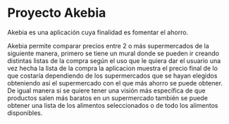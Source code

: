 # Proyecto Akebia 

Akebia es una aplicación cuya finalidad es fomentar el ahorro. 

  Akebia permite comparar precios entre 2 o más supermercados de la siguiente manera, primero se tiene un mural donde se pueden ir creando distintas listas de la compra según el uso que le quiera dar el usuario una vez hecha la lista de la compra la aplicacion muestra el precio final de lo que costaría dependiendo de los supermercados que se hayan elegidos obteniendo así el supermercado con el que más ahorro se puede obtener. De igual manera si se quiere tener una visión más específica de que productos salen más baratos en un supermercado también se puede obtener una lista de los alimentos seleccionados o de todo los alimentos disponibles.

